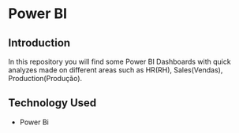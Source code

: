 # Power BI

## Introduction

In this repository you will find some Power BI Dashboards with quick analyzes made on different areas such as HR(RH), Sales(Vendas), Production(Produção).

## Technology Used

- Power Bi
